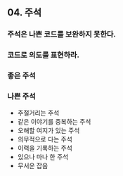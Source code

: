 ## 04. 주석

### 주석은 나쁜 코드를 보완하지 못한다.

### 코드로 의도를 표현하라.

### 좋은 주석

### 나쁜 주석

- 주절거리는 주석
- 같은 이야기를 중복하는 주석
- 오해할 여지가 있는 주석
- 의무적으로 다는 주석
- 이력을 기록하는 주석
- 있으나 마나 한 주석
- 무서운 잡음

